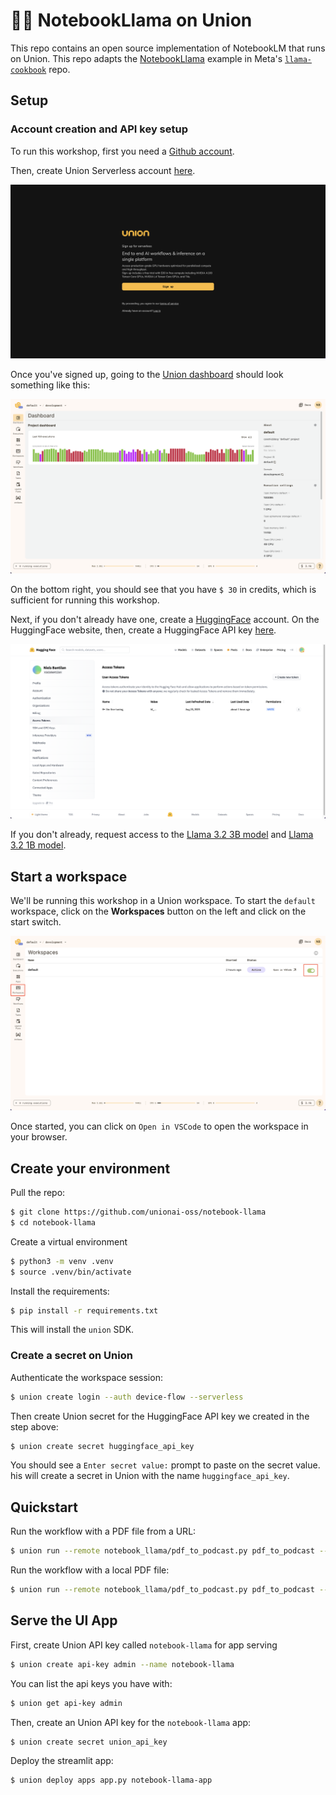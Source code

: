 # 📖🦙 NotebookLlama on Union

This repo contains an open source implementation of NotebookLM that runs on Union. This repo
adapts the [NotebookLlama](https://github.com/meta-llama/llama-cookbook/tree/main/end-to-end-use-cases/NotebookLlama) example in Meta's
[`llama-cookbook`](https://github.com/meta-llama/llama-cookbook) repo.

## Setup

### Account creation and API key setup

To run this workshop, first you need a [Github account](http://www.github.com/).

Then, create Union Serverless account [here](https://signup.union.ai/).

![Union Signup](static/union_signup.png)

Once you've signed up, going to the [Union dashboard](https://serverless.union.ai/)
should look something like this:

![Union Dashboard](static/union_dashboard.png)

On the bottom right, you should see that you have `$ 30` in credits, which is
sufficient for running this workshop.

Next, if you don't already have one, create a [HuggingFace](https://huggingface.co/)
account. On the HuggingFace website, then, create a HuggingFace API key
[here](https://huggingface.co/settings/tokens).

![Create HuggingFace API key](static/huggingface_api_key.png)

If you don't already, request access to the [Llama 3.2 3B model](https://huggingface.co/meta-llama/Llama-3.2-3B-Instruct)
and [Llama 3.2 1B model](https://huggingface.co/meta-llama/Llama-3.2-1B-Instruct).

## Start a workspace

We'll be running this workshop in a Union workspace. To start the `default` workspace,
click on the **Workspaces** button on the left and click on the start switch.

![Start Workspace](static/workspace.png)

Once started, you can click on `Open in VSCode` to open the workspace in your browser.

## Create your environment

Pull the repo:

```bash
$ git clone https://github.com/unionai-oss/notebook-llama
$ cd notebook-llama
```

Create a virtual environment

```bash
$ python3 -m venv .venv
$ source .venv/bin/activate
```

Install the requirements:

```bash
$ pip install -r requirements.txt
```

This will install the `union` SDK.

### Create a secret on Union

Authenticate the workspace session:

```bash
$ union create login --auth device-flow --serverless
```

Then create Union secret for the HuggingFace API key we created in the step above:

```bash
$ union create secret huggingface_api_key
```

You should see a `Enter secret value:` prompt to paste on the secret value.
his will create a secret in Union with the name `huggingface_api_key`.


## Quickstart

Run the workflow with a PDF file from a URL:

```bash
$ union run --remote notebook_llama/pdf_to_podcast.py pdf_to_podcast --pdf_path https://www.biorxiv.org/content/10.1101/544593v2.full.pdf
```

Run the workflow with a local PDF file:

```bash
$ union run --remote notebook_llama/pdf_to_podcast.py pdf_to_podcast --pdf_path data/544593v2.full.pdf
```

## Serve the UI App

First, create Union API key called `notebook-llama` for app serving

```bash
$ union create api-key admin --name notebook-llama
```

You can list the api keys you have with:

```bash
$ union get api-key admin
```

Then, create an Union API key for the `notebook-llama` app:

```bash
$ union create secret union_api_key
```

Deploy the streamlit app:

```bash
$ union deploy apps app.py notebook-llama-app
```
